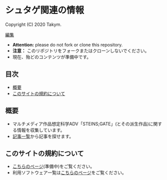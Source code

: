 # シュタゲ関連の情報
Copyright (C) 2020 Takym.

[編集](https://github.com/Takym/shutage/)

* **Attention:** please do not fork or clone this repository.
* **注意：** このリポジトリをフォークまたはクローンしないでください。
* 現在、殆どのコンテンツが準備中です。

## 目次
* [概要](#summary)
* [このサイトの規約について](#terms)

## 概要 <a id="summary"></a>
* マルチメディア作品想定科学ADV「STEINS;GATE」(とその派生作品)に関する情報を収集しています。
* [記事一覧](https://takym.github.io/shutage/articles/tags.html)から記事を探せます。

## このサイトの規約について <a id="terms"></a>
* [こちらのページ](./LICENSE.md)(準備中)をご覧ください。
* 利用ソフトウェア一覧は[こちらのページ](./using_softwares.md)をご覧ください。
